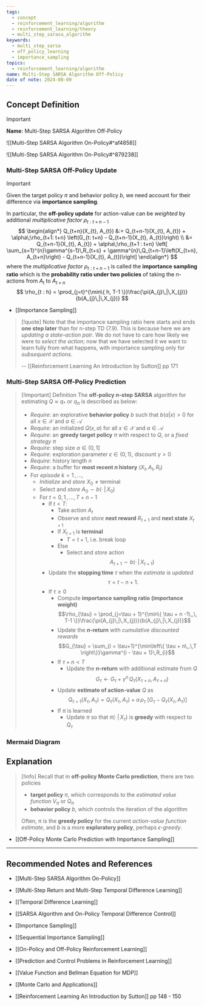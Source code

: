 ```yaml
---
tags:
  - concept
  - reinforcement_learning/algorithm
  - reinforcement_learning/theory
  - multi_step_sarasa_algorithm
keywords:
  - multi_step_sarsa
  - off_policy_learning
  - importance_sampling
topics:
  - reinforcement_learning/algorithm
name: Multi-Step SARSA Algorithm Off-Policy
date of note: 2024-08-09
---
```


## Concept Definition

>[!important]
>**Name**: Multi-Step SARSA Algorithm Off-Policy

![[Multi-Step SARSA Algorithm On-Policy#^af4858]]

![[Multi-Step SARSA Algorithm On-Policy#^879238]]

### Multi-Step SARSA Off-Policy Update

>[!important]
>Given the target policy $\pi$ and behavior policy $b$, we need account for their difference via **importance sampling**.
>
>In particular, the **off-policy update** for action-value can be *weighted* by additional *multiplicative factor* $\rho_{t: t+n-1}$
>$$
>\begin{align*}
>Q_{t+n}(X_{t}, A_{t}) &:= Q_{t+n-1}(X_{t}, A_{t}) + \alpha\;\rho_{t+1: t+n} \left(G_{t: t+n} - Q_{t+n-1}(X_{t}, A_{t})\right) \\
>&= Q_{t+n-1}(X_{t}, A_{t}) + \alpha\;\rho_{t+1 : t+n}  \left[ \sum_{s=1}^{n}\gamma^{s-1}\,R_{t+s}  + \gamma^{n}\,Q_{t+n-1}\left(X_{t+n}, A_{t+n}\right)  - Q_{t+n-1}(X_{t}, A_{t})\right] 
\end{align*}
>$$
>where the *multiplicative factor* $\rho_{t: t+n-1}$ is called the **importance sampling ratio** which is the **probability ratio under two policies** of taking the $n$-actions from $A_{t}$ to $A_{t+n}$ 
>$$
>\rho_{t : h} = \prod_{j=t}^{\min\{ h, T-1 \}}\frac{\pi(A_{j}\,|\,X_{j})}{b(A_{j}\,|\,X_{j})}
>$$

- [[Importance Sampling]]

>[!quote]
>Note that the importance sampling ratio here starts and ends **one step later** than for n-step TD (7.9). This is because here we are *updating a state–action pair*. We do not have to care how likely we were to *select the action*; now that we have selected it we want to learn fully from what happens, with importance sampling only for *subsequent actions*.
>
>-- [[Reinforcement Learning An Introduction by Sutton]] pp 171

### Multi-Step SARSA Off-Policy Prediction

>[!important] Definition
>The **off-policy $n$-step SARSA** algorithm for estimating $Q \approx q_{*}$ or $q_{\pi}$ is described as below:
>- *Require*: an explorative **behavior policy** $b$ such that $b(a|x) >0$ for all $x\in \mathcal{X}$ and $a\in \mathcal{A}$
>- *Require*: an initialized $Q(x, a)$ for all $x\in \mathcal{X}$ and $a\in \mathcal{A}$
>- *Require*: an **greedy target policy** $\pi$ with respect to $Q$, or a *fixed strategy* $\pi$
>- *Require*: step size $\alpha \in (0,1]$
>- *Require*: exploration parameter $\epsilon \in (0,1)$, discount $\gamma >0$
>- *Require*: history length $n$
>- *Require*: a buffer for **most recent $n$ history** $(X_{t}, A_{t}, R_{t})$
>- For *episode* $k= 1 \,{,}\ldots{,}\,$
>	- *Initialize* and *store* $X_{0} \neq \text{terminal}$
>	- Select and *store* $A_{0} \sim b(\cdot\,|\, X_{0})$
>	- For $t=0,\,1 \,{,}\ldots{,}\,T + n -1$
>		- If $t < T$:
>			- Take action $A_{t}$
>			- Observe and *store* **next reward** $R_{t+1}$ and **next state** $X_{t+1}$
>			- If $X_{t+1}$ is **terminal**
>				- $T = t+1$, i.e. break loop
>			- Else
>				- Select and *store* action $$A_{t+1} \sim b(\cdot\,|\,X_{t+1})$$
>		- Update the **stopping time** $\tau$ when the *estimate is updated* $$\tau = t - n + 1.$$
>		- If $\tau \ge 0$
>			- Compute **importance sampling ratio (importance weight)** $$\rho_{\tau} =  \prod_{j=\tau + 1}^{\min\{ \tau + n -1\,,\, T-1 \}}\frac{\pi(A_{j}\,|\,X_{j})}{b(A_{j}\,|\,X_{j})}$$
>			- Update the **$n$-return** with *cumulative discounted rewards* $$G_{\tau} = \sum_{i = \tau+1}^{\min\left\{ \tau + n\,,\,T  \right\}}\gamma^{i - \tau + 1}\,R_{i}$$
>			- If $\tau + n < T$
>				- Update the **$n$-return** with additional estimate from $Q$ $$G_{\tau} \leftarrow G_{\tau} + \gamma^n\,Q_{\tau}(X_{\tau + n}, A_{\tau + n})$$
>			- Update **estimate of action-value** $Q$ as $$Q_{\tau+1}(X_{\tau}, A_{\tau}) = Q_{\tau}(X_{\tau}, A_{\tau}) + \alpha\,\rho_{\tau}\; \left[ G_{\tau} - Q_{\tau}(X_{\tau}, A_{\tau}) \right]$$ 
>			- If $\pi$ is learned
>				- Update $\pi$ so that $\pi(\cdot\,|\,X_{\tau})$ is **greedy** with respect to $Q_{\tau}$

### Mermaid Diagram




## Explanation


>[!info]
>Recall that in **off-policy Monte Carlo prediction**, there are two policies
>- **target policy** $\pi$, which corresponds to the *estimated value function* $V_{\pi}$ or $Q_{\pi}$
>- **behavior policy** $b$, which controls the iteration of the algorithm 
>  
>Often, $\pi$ is the **greedy policy** for the current *action-value function estimate*, and $b$ is a more **exploratory policy**, perhaps *$\epsilon$-greedy*.

- [[Off-Policy Monte Carlo Prediction with Importance Sampling]]



-----------
##  Recommended Notes and References

- [[Multi-Step SARSA Algorithm On-Policy]]
- [[Multi-Step Return and Multi-Step Temporal Difference Learning]]
- [[Temporal Difference Learning]]

- [[SARSA Algorithm and On-Policy Temporal Difference Control]]
- [[Importance Sampling]]
- [[Sequential Importance Sampling]]


- [[On-Policy and Off-Policy Reinforcement Learning]]
- [[Prediction and Control Problems in Reinforcement Learning]]
- [[Value Function and Bellman Equation for MDP]]
- [[Monte Carlo and Applications]]

- [[Reinforcement Learning An Introduction by Sutton]] pp 148 - 150